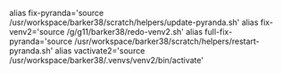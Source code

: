 alias fix-pyranda='source /usr/workspace/barker38/scratch/helpers/update-pyranda.sh'
alias fix-venv2='source /g/g11/barker38/redo-venv2.sh'
alias full-fix-pyranda='source /usr/workspace/barker38/scratch/helpers/restart-pyranda.sh'
alias vactivate2='source /usr/workspace/barker38/.venvs/venv2/bin/activate'

